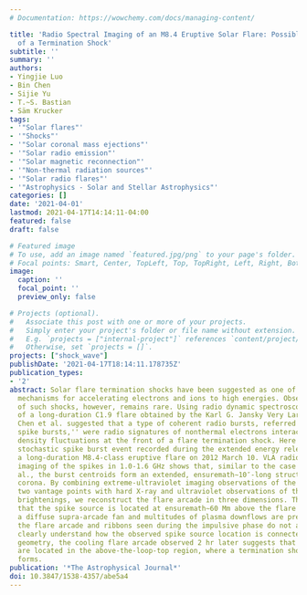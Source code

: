 ```yaml
---
# Documentation: https://wowchemy.com/docs/managing-content/

title: 'Radio Spectral Imaging of an M8.4 Eruptive Solar Flare: Possible Evidence
  of a Termination Shock'
subtitle: ''
summary: ''
authors:
- Yingjie Luo
- Bin Chen
- Sijie Yu
- T.~S. Bastian
- Säm Krucker
tags:
- '"Solar flares"'
- '"Shocks"'
- '"Solar coronal mass ejections"'
- '"Solar radio emission"'
- '"Solar magnetic reconnection"'
- '"Non-thermal radiation sources"'
- '"Solar radio flares"'
- '"Astrophysics - Solar and Stellar Astrophysics"'
categories: []
date: '2021-04-01'
lastmod: 2021-04-17T14:14:11-04:00
featured: false
draft: false

# Featured image
# To use, add an image named `featured.jpg/png` to your page's folder.
# Focal points: Smart, Center, TopLeft, Top, TopRight, Left, Right, BottomLeft, Bottom, BottomRight.
image:
  caption: ''
  focal_point: ''
  preview_only: false

# Projects (optional).
#   Associate this post with one or more of your projects.
#   Simply enter your project's folder or file name without extension.
#   E.g. `projects = ["internal-project"]` references `content/project/deep-learning/index.md`.
#   Otherwise, set `projects = []`.
projects: ["shock_wave"]
publishDate: '2021-04-17T18:14:11.178735Z'
publication_types:
- '2'
abstract: Solar flare termination shocks have been suggested as one of the viable
  mechanisms for accelerating electrons and ions to high energies. Observational evidence
  of such shocks, however, remains rare. Using radio dynamic spectroscopic imaging
  of a long-duration C1.9 flare obtained by the Karl G. Jansky Very Large Array (VLA),
  Chen et al. suggested that a type of coherent radio bursts, referred to as ``stochastic
  spike bursts,'' were radio signatures of nonthermal electrons interacting with myriad
  density fluctuations at the front of a flare termination shock. Here we report another
  stochastic spike burst event recorded during the extended energy release phase of
  a long-duration M8.4-class eruptive flare on 2012 March 10. VLA radio spectroscopic
  imaging of the spikes in 1.0-1.6 GHz shows that, similar to the case of Chen et
  al., the burst centroids form an extended, ensuremath∼10″-long structure in the
  corona. By combining extreme-ultraviolet imaging observations of the flare from
  two vantage points with hard X-ray and ultraviolet observations of the flare ribbon
  brightenings, we reconstruct the flare arcade in three dimensions. The results show
  that the spike source is located at ensuremath∼60 Mm above the flare arcade, where
  a diffuse supra-arcade fan and multitudes of plasma downflows are present. Although
  the flare arcade and ribbons seen during the impulsive phase do not allow us to
  clearly understand how the observed spike source location is connected to the flare
  geometry, the cooling flare arcade observed 2 hr later suggests that the spikes
  are located in the above-the-loop-top region, where a termination shock presumably
  forms.
publication: '*The Astrophysical Journal*'
doi: 10.3847/1538-4357/abe5a4
---
```

